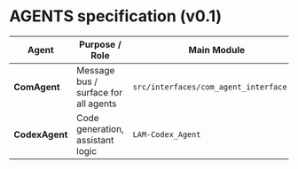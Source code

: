 # AGENTS specification (v0.1)

| Agent        | Purpose / Role                          | Main Module                             | Status |
|--------------|-----------------------------------------|-----------------------------------------|--------|
| **ComAgent** | Message bus / surface for all agents    | `src/interfaces/com_agent_interface.py` | ✅ |
| **CodexAgent** | Code generation, assistant logic      | `LAM-Codex_Agent`                       | 🛠 |
